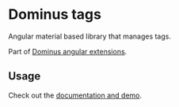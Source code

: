 # Dominus tags

Angular material based library that manages tags.

Part of [Dominus angular extensions](https://daniel1919-00.github.io/ng-dominus).

## Usage

Check out the [documentation and demo](https://daniel1919-00.github.io/ng-dominus/dm-uploader).
